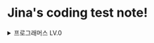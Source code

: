 # Jina's coding test note!

<details>
<summary>프로그래머스 LV.0</summary>

|제목|주요코드|
|------|---|
|[두수의 합](https://school.programmers.co.kr/learn/courses/30/lessons/120802)|
|두수의 곱|
|몫 구하기|
|두수의 차|
|숫자 비교하기|
|배열 두배 만들기|
|분수의 덧셈|최소공배수, 최대공약수|
|나머지 구하기|
|피자 나눠먹기(3)|
|중앙값 구하기|
|최빈값 구하기|
|짝수는 싫어요|
|피자 나눠먹기(1)|
|피자 나눠먹기(2)|
|배열의 평균값|고차함수 reduce()|
|나이 출력|
|옷가게 할인 받기|
|배열 뒤집기|array.reversed()|
|아이스 아메리카노|
|문자 반복 출력하기|문자열도 고차함수(map) 사용 가능
|짝수 홀수 개수|고차함수 filter{}, array.count|
|문자열 뒤집기|string.reversed() → String 타입 형변환 추가 필요 → String(string.reversed())|
|직각 삼각형 출력하기|readline()! 관련 내용 정리|
|짝수의 합|filter{}.reduce{}|
|양꼬치|String 쪼개면 Character/conponents, split|
|특정 문자 제거하기|
|각도기|
|외계행성의 나이|
|순서쌍의 개수|filter{}
|배열 자르기|
|진료 순서 정하기|
</details>
